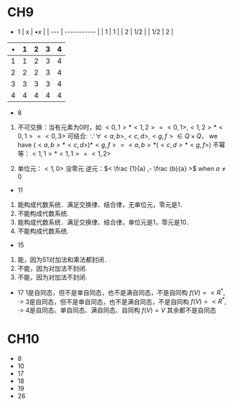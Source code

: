 # CH9
- 1
| x   | $\bullet x$ |
| --- | ----------- |
| 1   | 1           |
| 2   | 1/2         |
| 1/2 | 2            |

| $\bullet$ | 1   | 2   | 3   | 4   |
| --------- | --- | --- | --- | --- |
| 1         | 1   | 2   | 3   | 4   |
| 2         | 2   | 2   | 3   | 4   |
| 3         | 3   | 3   | 3   | 4   |
| 4         | 4   | 4   | 4   | 4    |

- 8
1. 不可交换：当有元素为0时，如 $<0,1>* <1,2>=<0,1>,<1,2> * <0,1>=<0,3>$
可结合:
$\because \forall <a,b>,<c,d>,<g,f>  \in  Q  \times  Q$， we have
$(<a,b>*<c,d>)*<g,f> = <a,b>*(<c,d>*<g,f>)$
不幂等：$<1,1>*<1,1>=<1,2>$

2. 单位元：$<1,0>$
没零元
逆元：$<  \frac {1}{a}  ,-  \frac {b}{a}  >$ when $a \neq 0$

- 11
1. 能构成代数系统．满足交换律、结合律，无单位元，零元是1．
2. 不能构成代数系统.
3. 能构成代数系统．满足交换律、结合律，单位元是1，零元是10．
4. 不能构成代数系统.

- 15
1. 能，因为S1对加法和乘法都封闭．
2. 不能，因为对加法不封闭.
3. 不能，因为对加法不封闭.

- 17
1是自同态，但不是单自同态，也不是满自同态，不是自同构 $f(V) = <R^{*}, \cdot>$
3是自同态，但不是单自同态，也不是满自同态，不是自同构 $f(V) = <R^{*}, \cdot>$
4是自同态、单自同态、满自同态、自同构 $f(V)=V$
其余都不是自同态

# CH10
- 8
- 10
- 17
- 18
- 19
- 26